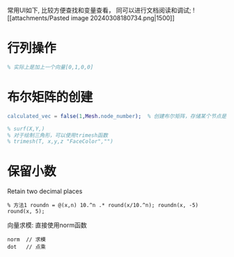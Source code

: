 常用UI如下, 比较方便查找和变量查看， 同可以进行文档阅读和调试;
![[attachments/Pasted image 20240308180734.png|1500]]

# 行列操作
```erlang title:MATLAB给矩阵某一列+1
% 实际上是加上一个向量[0,1,0,0]
```

# 布尔矩阵的创建
```erlang
calculated_vec = false(1,Mesh.node_number);  % 创建布尔矩阵，存储某个节点是否已经被计算过
```


```erlang
% surf(X,Y,)
% 对于绘制三角形，可以使用trimesh函数
% trimesh(T, x,y,z "FaceColor","")
```

# 保留小数
Retain two decimal places
```
% 方法1 roundn = @(x,n) 10.^n .* round(x/10.^n); roundn(x, -5)
round(x, 5);
```

向量求模: 直接使用norm函数
```
norm  // 求模
dot   // 点乘
```
